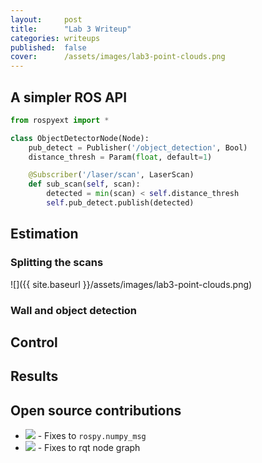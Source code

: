 ```yaml
---
layout:     post
title:      "Lab 3 Writeup"
categories: writeups
published:  false
cover:      /assets/images/lab3-point-clouds.png
---
```


<!--more-->

## A simpler ROS API

```python
from rospyext import *

class ObjectDetectorNode(Node):
    pub_detect = Publisher('/object_detection', Bool)
    distance_thresh = Param(float, default=1)

    @Subscriber('/laser/scan', LaserScan)
    def sub_scan(self, scan):
        detected = min(scan) < self.distance_thresh
        self.pub_detect.publish(detected)
```

## Estimation

### Splitting the scans

![]({{ site.baseurl }}/assets/images/lab3-point-clouds.png)

### Wall and object detection


## Control


## Results

<!-- [Here's a link to our lab presentation slide deck](). -->

## Open source contributions

* ![](https://github-shields.com/github/ros/ros_comm/pull/743.svg) - Fixes to `rospy.numpy_msg` 
* ![](https://github-shields.com/github/ros-visualization/rqt_common_plugins/pull/354) - Fixes to rqt node graph
